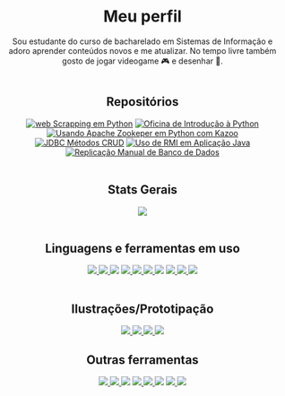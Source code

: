 <div align=center>
  
# Meu perfil
Sou estudante do curso de bacharelado em Sistemas de Informação e adoro aprender conteúdos novos e me atualizar. No tempo livre também gosto de jogar videogame 🎮 e
desenhar 🎨.
<br />
<br />
## Repositórios
  
[![web Scrapping em Python](https://github-readme-stats.vercel.app/api/pin/?username=rarants&repo=web-scraping-em-python-pet-redacao&theme=radical&hide_border=tru)](https://github.com/rarants/web-scraping-em-python-pet-redacao)
[![Oficina de Introdução à Python](https://github-readme-stats.vercel.app/api/pin/?username=rarants&repo=oficina-python-pet-si-ufsm&theme=radical&hide_border=tru)](https://github.com/rarants/oficina-python-pet-si-ufsm)
[![Usando Apache Zookeper em Python com Kazoo](https://github-readme-stats.vercel.app/api/pin/?username=rarants&repo=zookeeper-in-python-with-kazoo&theme=radical&hide_border=tru)](https://github.com/rarants/zookeeper-in-python-with-kazoo)
[![JDBC Métodos CRUD](https://github-readme-stats.vercel.app/api/pin/?username=rarants&repo=conexao-mysql-java-metodos-crud&theme=radical&hide_border=tru)](https://github.com/rarants/conexao-mysql-java-metodos-crud)
[![Uso de RMI em Aplicação Java](https://github-readme-stats.vercel.app/api/pin/?username=rarants&repo=rmi-library&theme=radical&hide_border=tru)](https://github.com/rarants/rmi-library)
[![Replicação Manual de Banco de Dados](https://github-readme-stats.vercel.app/api/pin/?username=rarants&repo=library-system-replication&theme=radical&hide_border=tru)](https://github.com/rarants/library-system-replication)
<br />
<br />

## Stats Gerais
  <!--
  <a href="https://github.com/anuraghazra/github-readme-stats">
    <img align="center" src="https://github-readme-stats.vercel.app/api?username=rarants&show_icons=true&locale=pt-br&border_radius=10px&hide_border=true&theme=radical&count_private=true&show_owner" />
  </a>
  <br />
  <br />-->
  <a href="https://github.com/anuraghazra/convoychat">
    <img align="center" src="https://github-readme-streak-stats.herokuapp.com/?user=rarants&locale=pt-br&hide_border=true&theme=radical&border_radius=10px&show_owner=true" />
  </a>
<br />
<br />
  
## Linguagens e ferramentas em uso
<a href="https://vuejs.org/" />
  <img src="https://img.shields.io/badge/Vue.js-35495E?style=for-the-badge&logo=vuedotjs&logoColor=4FC08D" />
</a>
<a href="https://yarnpkg.com/" />
  <img src="https://img.shields.io/badge/Yarn-2C8EBB?style=for-the-badge&logo=yarn&logoColor=white" />
</a>
  <img src="https://img.shields.io/badge/CSS3-1572B6?style=for-the-badge&logo=css3&logoColor=white" />
<a href="https://www.python.org/" />
  <img src="https://img.shields.io/badge/Python-3776AB?style=for-the-badge&logo=python&logoColor=white" />
</a>
<a href="https://insomnia.rest/">
  <img src="https://img.shields.io/badge/Insomnia-5849be?style=for-the-badge&logo=Insomnia&logoColor=white" />
</a>
<a href="https://getbootstrap.com.br/" />
  <img src="https://img.shields.io/badge/Bootstrap-563D7C?style=for-the-badge&logo=bootstrap&logoColor=white" />
</a>
  <img src="https://img.shields.io/badge/HTML5-E34F26?style=for-the-badge&logo=html5&logoColor=white" />
<a href="https://www.npmjs.com/" />
  <img src="https://img.shields.io/badge/npm-CB3837?style=for-the-badge&logo=npm&logoColor=white" />
</a>
<a href="https://www.javascript.com/" />
  <img src="https://img.shields.io/badge/JavaScript-323330?style=for-the-badge&logo=javascript&logoColor=F7DF1E" />
</a>
<a href="https://www.mysql.com/" />
  <img src="https://img.shields.io/badge/MySQL-00000F?style=for-the-badge&logo=mysql&logoColor=white" />
</a>
<br />
<br />

## Ilustrações/Prototipação
<a href="https://krita.org/en/" />
  <img src="https://img.shields.io/badge/Krita-203759?style=for-the-badge&logo=krita&logoColor=EEF37B" />
</a>
<a href="https://www.canva.com/" />
  <img src="https://img.shields.io/badge/Canva-%2300C4CC.svg?&style=for-the-badge&logo=Canva&logoColor=white" />
</a>
<a href="https://www.figma.com/" />
  <img src="https://img.shields.io/badge/Figma-F24E1E?style=for-the-badge&logo=figma&logoColor=white" />
</a>
<a href="https://inkscape.org/pt-br/" />
  <img src="https://img.shields.io/badge/Inkscape-000000?style=for-the-badge&logo=Inkscape&logoColor=white" />
</a>

## Outras ferramentas
<a href="https://chakra-ui.com/" />
  <img src="https://img.shields.io/badge/Chakra--UI-319795?style=for-the-badge&logo=chakra-ui&logoColor=white" />
</a>
<a href="https://www.typescriptlang.org/" />
  <img src="https://img.shields.io/badge/TypeScript-007ACC?style=for-the-badge&logo=typescript&logoColor=white" />
</a>
  <img src="https://img.shields.io/badge/C-00599C?style=for-the-badge&logo=c&logoColor=white" />
<a href="https://pandas.pydata.org/" />
  <img src="https://img.shields.io/badge/Pandas-2C2D72?style=for-the-badge&logo=pandas&logoColor=white" />
</a>
<a href="https://sass-lang.com/" />
  <img src="https://img.shields.io/badge/Sass-CC6699?style=for-the-badge&logo=sass&logoColor=white" />
</a>
  <img src="https://img.shields.io/badge/C%23-239120?style=for-the-badge&logo=c-sharp&logoColor=white" />
<a href="https://www.java.com/pt-BR/" />
  <img src="https://img.shields.io/badge/Java-ED8B00?style=for-the-badge&logo=java&logoColor=white" />
</a>
<a href="https://pt-br.reactjs.org/" />
  <img src="https://img.shields.io/badge/React-20232A?style=for-the-badge&logo=react&logoColor=61DAFB" />
</a>
<br />
<br />

<!--
## IDEs/Editores
<a href="https://www.eclipse.org/" />
  <img src="https://img.shields.io/badge/Eclipse-2C2255?style=for-the-badge&logo=eclipse&logoColor=white" />
</a>
<a href="https://code.visualstudio.com/" />
  <img src="https://img.shields.io/badge/Visual_Studio_Code-0078D4?style=for-the-badge&logo=visual%20studio%20code&logoColor=white" />
</a>
<a href="https://www.jetbrains.com/pt-br/idea/" />
  <img src="https://img.shields.io/badge/IntelliJIDEA-000000.svg?style=for-the-badge&logo=intellij-idea&logoColor=white" />
</a>
## Outras plataformas e ferramentas
<a href="https://eslint.org/" />
  <img src="https://img.shields.io/badge/eslint-3A33D1?style=for-the-badge&logo=eslint&logoColor=white" />
</a>
<a href="https://trello.com/" />
  <img src="https://img.shields.io/badge/Trello-0052CC?style=for-the-badge&logo=trello&logoColor=white" />
</a>
<a href="https://www.atlassian.com/br/software/jira" />
  <img src="https://img.shields.io/badge/Jira-0052CC?style=for-the-badge&logo=Jira&logoColor=white" />
</a>
<a href="https://www.microsoft.com/pt-br/windows/" />
  <img src="https://img.shields.io/badge/Windows-0078D6?style=for-the-badge&logo=windows&logoColor=white" />
</a>
<a href="https://prettier.io/" />
  <img src="https://img.shields.io/badge/prettier-1A2C34?style=for-the-badge&logo=prettier&logoColor=F7BA3E" />
</a>
<a href="https://swagger.io/" />
  <img src="https://img.shields.io/badge/Swagger-85EA2D?style=for-the-badge&logo=Swagger&logoColor=white" />
</a>
<a href="https://pt.overleaf.com/" />
  <img src="https://img.shields.io/badge/Overleaf-47A141?style=for-the-badge&logo=Overleaf&logoColor=white" />
</a>
<a href="https://git-scm.com/" />
  <img src="https://img.shields.io/badge/Git-F05032?style=for-the-badge&logo=git&logoColor=white" />
<a href="https://www.postman.com/" />
  <img src="https://img.shields.io/badge/Postman-FF6C37?style=for-the-badge&logo=Postman&logoColor=white" />
</a>

<a href="https://socket.io/" />
  <img src="https://img.shields.io/badge/Socket.io-010101?&style=for-the-badge&logo=Socket.io&logoColor=white" />
</a>
</div>
-->
